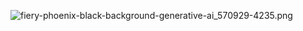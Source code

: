 ![fiery-phoenix-black-background-generative-ai_570929-4235.png](fiery-phoenix-black-background-generative-ai_570929-4235.png)